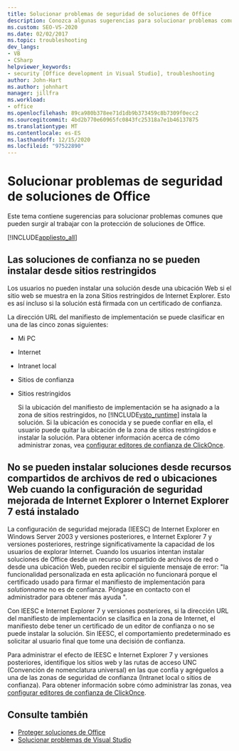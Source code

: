 ```yaml
---
title: Solucionar problemas de seguridad de soluciones de Office
description: Conozca algunas sugerencias para solucionar problemas comunes que pueden surgir al trabajar con la protección de soluciones de Microsoft Office.
ms.custom: SEO-VS-2020
ms.date: 02/02/2017
ms.topic: troubleshooting
dev_langs:
- VB
- CSharp
helpviewer_keywords:
- security [Office development in Visual Studio], troubleshooting
author: John-Hart
ms.author: johnhart
manager: jillfra
ms.workload:
- office
ms.openlocfilehash: 89ca980b378ee71d1db9b373459c8b7309f0ecc2
ms.sourcegitcommit: 4bd2b770e60965fc0843fc25318a7e1b46137875
ms.translationtype: MT
ms.contentlocale: es-ES
ms.lasthandoff: 12/15/2020
ms.locfileid: "97522890"
---
```

# <a name="troubleshoot-office-solution-security"></a>Solucionar problemas de seguridad de soluciones de Office
  Este tema contiene sugerencias para solucionar problemas comunes que pueden surgir al trabajar con la protección de soluciones de Office.

 [!INCLUDE[appliesto_all](../vsto/includes/appliesto-all-md.md)]

## <a name="trusted-solutions-cannot-be-installed-from-restricted-sites"></a>Las soluciones de confianza no se pueden instalar desde sitios restringidos
 Los usuarios no pueden instalar una solución desde una ubicación Web si el sitio web se muestra en la zona Sitios restringidos de Internet Explorer. Esto es así incluso si la solución está firmada con un certificado de confianza.

 La dirección URL del manifiesto de implementación se puede clasificar en una de las cinco zonas siguientes:

- Mi PC

- Internet

- Intranet local

- Sitios de confianza

- Sitios restringidos

  Si la ubicación del manifiesto de implementación se ha asignado a la zona de sitios restringidos, no [!INCLUDE[vsto_runtime](../vsto/includes/vsto-runtime-md.md)] instala la solución. Si la ubicación es conocida y se puede confiar en ella, el usuario puede quitar la ubicación de la zona de sitios restringidos e instalar la solución. Para obtener información acerca de cómo administrar zonas, vea [configurar editores de confianza de ClickOnce](/previous-versions/dotnet/articles/ms996418(v=msdn.10)).

## <a name="solutions-cannot-be-installed-from-network-file-shares-or-web-locations-when-internet-explorer-enhanced-security-configuration-or-internet-explorer-7-is-installed"></a>No se pueden instalar soluciones desde recursos compartidos de archivos de red o ubicaciones Web cuando la configuración de seguridad mejorada de Internet Explorer o Internet Explorer 7 está instalado
 La configuración de seguridad mejorada (IEESC) de Internet Explorer en Windows Server 2003 y versiones posteriores, e Internet Explorer 7 y versiones posteriores, restringe significativamente la capacidad de los usuarios de explorar Internet. Cuando los usuarios intentan instalar soluciones de Office desde un recurso compartido de archivos de red o desde una ubicación Web, pueden recibir el siguiente mensaje de error: "la funcionalidad personalizada en esta aplicación no funcionará porque el certificado usado para firmar el manifiesto de implementación para *solutionname* no es de confianza. Póngase en contacto con el administrador para obtener más ayuda ".

 Con IEESC e Internet Explorer 7 y versiones posteriores, si la dirección URL del manifiesto de implementación se clasifica en la zona de Internet, el manifiesto debe tener un certificado de un editor de confianza o no se puede instalar la solución. Sin IEESC, el comportamiento predeterminado es solicitar al usuario final que tome una decisión de confianza.

 Para administrar el efecto de IEESC e Internet Explorer 7 y versiones posteriores, identifique los sitios web y las rutas de acceso UNC (Convención de nomenclatura universal) en las que confía y agréguelos a una de las zonas de seguridad de confianza (Intranet local o sitios de confianza). Para obtener información sobre cómo administrar las zonas, vea [configurar editores de confianza de ClickOnce](/previous-versions/dotnet/articles/ms996418(v=msdn.10)).

## <a name="see-also"></a>Consulte también
- [Proteger soluciones de Office](../vsto/securing-office-solutions.md)
- [Solucionar problemas de Visual Studio](/troubleshoot/visualstudio/welcome-visual-studio/)
